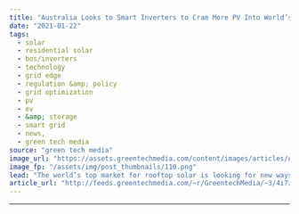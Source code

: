 ```yaml
---
title: "Australia Looks to Smart Inverters to Cram More PV Into World’s Top Solar Market"
date: "2021-01-22"
tags: 
  - solar
  - residential solar
  - bos/inverters
  - technology
  - grid edge
  - regulation &amp; policy
  - grid optimization
  - pv
  - ev
  - &amp; storage
  - smart grid
  - news,
  - green tech media
source: "green tech media"
image_url: "https://assets.greentechmedia.com/content/images/articles/Australia_Solar_Rooftop_XL_Shutterstock.jpg"
image_fp: "/assets/img/post_thumbnails/110.png"
lead: "The world’s top market for rooftop solar is looking for new ways to add distributed PV to its electricity system by fine-tuning its interplay with the power grid. This year, utilities in the Australian states South Australia and Victoria will roll ou ..."
article_url: "http://feeds.greentechmedia.com/~r/GreentechMedia/~3/4i7z8gQxuE8/worlds-top-rooftop-solar-market-looks-to-cram-in-more-pv"
---
```


---
